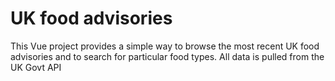 # UK food advisories

This Vue project provides a simple way to browse the most recent UK food advisories and to search
for particular food types. All data is pulled from the UK Govt API
